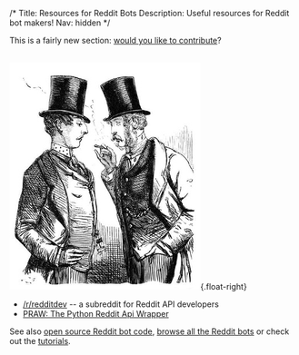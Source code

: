 /*
Title: Resources for Reddit Bots
Description: Useful resources for Reddit bot makers!
Nav: hidden
*/


<div class="note">
  This is a fairly new section: <a href="https://github.com/botwiki/botwiki.org">would you like to contribute</a>?
</div>

<br/>

![Hrmpf!](/content/images/illustrations/taste.jpg){.float-right}

- [/r/redditdev](https://www.reddit.com/r/redditdev) -- a subreddit for Reddit API developers
- [PRAW: The Python Reddit Api Wrapper](https://praw.readthedocs.org/en/stable/index.html)

See also [open source Reddit bot code](/tag/reddit+opensource), [browse all the Reddit bots](/bots/redditbots) or check out the [tutorials](/tutorials/redditbots).